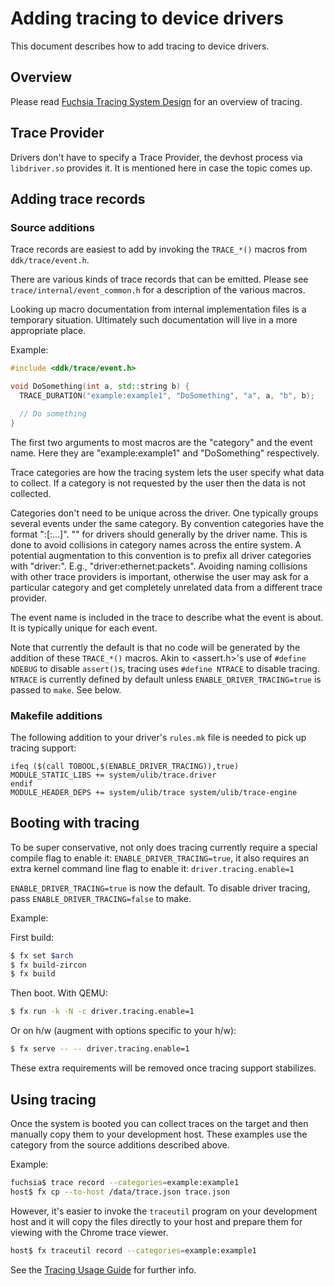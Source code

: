 # Adding tracing to device drivers

This document describes how to add tracing to device drivers.

## Overview

Please read [Fuchsia Tracing System Design](../tracing/design.md)
for an overview of tracing.

## Trace Provider

Drivers don't have to specify a Trace Provider, the devhost process
via `libdriver.so` provides it. It is mentioned here in case the topic
comes up.

## Adding trace records

### Source additions

Trace records are easiest to add by invoking the `TRACE_*()` macros
from `ddk/trace/event.h`.

There are various kinds of trace records that can be emitted.
Please see `trace/internal/event_common.h` for a description
of the various macros.

Looking up macro documentation from internal implementation files
is a temporary situation. Ultimately such documentation will live
in a more appropriate place.

Example:

```c++
#include <ddk/trace/event.h>

void DoSomething(int a, std::string b) {
  TRACE_DURATION("example:example1", "DoSomething", "a", a, "b", b);

  // Do something
}
```

The first two arguments to most macros are the "category" and the
event name. Here they are "example:example1" and "DoSomething" respectively.

Trace categories are how the tracing system lets the user specify
what data to collect. If a category is not requested by the user
then the data is not collected.

Categories don't need to be unique across the driver.
One typically groups several events under the same category.
By convention categories have the format
"<provider-name>:<category-name>[:<subcategory1-name>...]".
"<provider-name>" for drivers should generally by the driver name.
This is done to avoid collisions in category names across the
entire system. A potential augmentation to this convention is to prefix
all driver categories with "driver:". E.g., "driver:ethernet:packets".
Avoiding naming collisions with other trace providers is important,
otherwise the user may ask for a particular category and get completely
unrelated data from a different trace provider.

The event name is included in the trace to describe what the event
is about. It is typically unique for each event.

Note that currently the default is that no code will be generated
by the addition of these `TRACE_*()` macros. Akin to <assert.h>'s use of
`#define NDEBUG` to disable `assert()`s, tracing uses `#define NTRACE` to
disable tracing. `NTRACE` is currently defined by default unless
`ENABLE_DRIVER_TRACING=true` is passed to `make`. See below.

### Makefile additions

The following addition to your driver's `rules.mk` file is needed to
pick up tracing support:

```make
ifeq ($(call TOBOOL,$(ENABLE_DRIVER_TRACING)),true)
MODULE_STATIC_LIBS += system/ulib/trace.driver
endif
MODULE_HEADER_DEPS += system/ulib/trace system/ulib/trace-engine
```

## Booting with tracing

To be super conservative, not only does tracing currently require a special
compile flag to enable it: `ENABLE_DRIVER_TRACING=true`,
it also requires an extra kernel command line flag to enable it:
`driver.tracing.enable=1`

`ENABLE_DRIVER_TRACING=true` is now the default. To disable driver tracing,
pass `ENABLE_DRIVER_TRACING=false` to make.

Example:

First build:

```sh
$ fx set $arch
$ fx build-zircon
$ fx build
```

Then boot. With QEMU:

```sh
$ fx run -k -N -c driver.tracing.enable=1
```

Or on h/w (augment with options specific to your h/w):

```sh
$ fx serve -- -- driver.tracing.enable=1
```

These extra requirements will be removed once tracing support stabilizes.

## Using tracing

Once the system is booted you can collect traces on the target and
then manually copy them to your development host.
These examples use the category from the source additions described above.

Example:

```sh
fuchsia$ trace record --categories=example:example1
host$ fx cp --to-host /data/trace.json trace.json
```

However, it's easier to invoke the `traceutil` program on your development
host and it will copy the files directly to your host and prepare them for
viewing with the Chrome trace viewer.

```sh
host$ fx traceutil record --categories=example:example1
```

See the [Tracing Usage Guide](https://fuchsia.googlesource.com/garnet/+/master/docs/tracing_usage_guide.md)
for further info.
